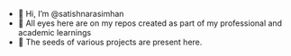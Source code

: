 - 👋 Hi, I’m @satishnarasimhan
- 👀 All eyes here are on my repos created as part of my professional and academic learnings
- 🌱 The seeds of various projects are present here. 

<!---
satishnarasimhan/satishnarasimhan is a ✨ special ✨ repository because its `README.md` (this file) appears on your GitHub profile.
You can click the Preview link to take a look at your changes.
--->
